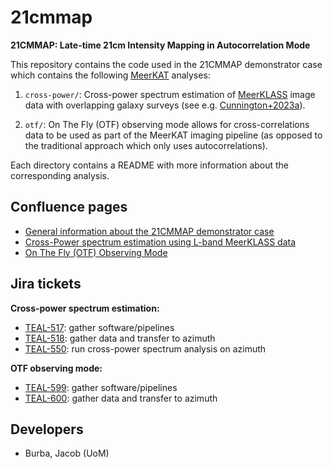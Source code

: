 # 21cmmap

**21CMMAP: Late-time 21cm Intensity Mapping in Autocorrelation Mode**

This repository contains the code used in the 21CMMAP demonstrator case which contains the following [MeerKAT](https://www.sarao.ac.za/science/meerkat/about-meerkat/) analyses:

1. `cross-power/`: Cross-power spectrum estimation of [MeerKLASS](https://ui.adsabs.harvard.edu/abs/2016mks..confE..32S/abstract) image data with overlapping galaxy surveys (see e.g. [Cunnington+2023a](https://ui.adsabs.harvard.edu/abs/2023MNRAS.518.6262C/abstract)).  

2. `otf/`: On The Fly (OTF) observing mode allows for cross-correlations data to be used as part of the MeerKAT imaging pipeline (as opposed to the traditional approach which only uses autocorrelations).

Each directory contains a README with more information about the corresponding analysis.

## Confluence pages

- [General information about the 21CMMAP demonstrator case](https://confluence.skatelescope.org/display/SRCSC/21CMMAP%3A+Late-time+21cm+Intensity+Mapping+in+Autocorrelation+Mode)
- [Cross-Power spectrum estimation using L-band MeerKLASS data](https://confluence.skatelescope.org/display/SRCSC/Cross-Power+Spectrum+Estimation+Using+L-Band+MeerKLASS+Data)
- [On The Fly (OTF) Observing Mode](https://confluence.skatelescope.org/display/SRCSC/21CMMAP%3A+Late-time+21cm+Intensity+Mapping+in+Autocorrelation+Mode)

## Jira tickets

**Cross-power spectrum estimation:**

- [TEAL-517](https://jira.skatelescope.org/browse/TEAL-517): gather software/pipelines
- [TEAL-518](https://jira.skatelescope.org/browse/TEAL-518): gather data and transfer to azimuth
- [TEAL-550](https://jira.skatelescope.org/browse/TEAL-550): run cross-power spectrum analysis on azimuth

**OTF observing mode:**

- [TEAL-599](https://jira.skatelescope.org/browse/TEAL-599): gather software/pipelines
- [TEAL-600](https://jira.skatelescope.org/browse/TEAL-600): gather data and transfer to azimuth

## Developers

- Burba, Jacob (UoM)

